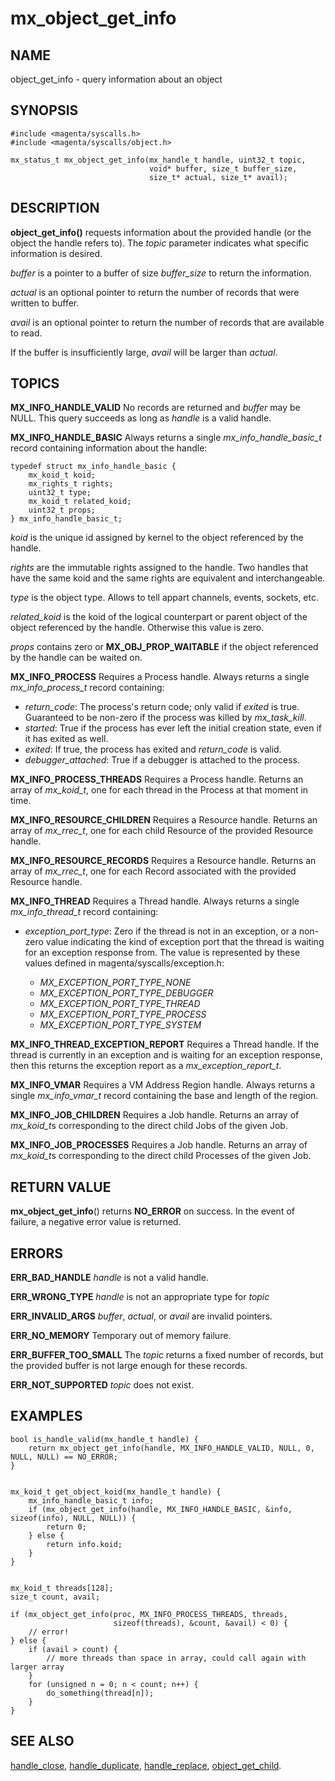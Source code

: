 # mx_object_get_info

## NAME

object_get_info - query information about an object

## SYNOPSIS

```
#include <magenta/syscalls.h>
#include <magenta/syscalls/object.h>

mx_status_t mx_object_get_info(mx_handle_t handle, uint32_t topic,
                               void* buffer, size_t buffer_size,
                               size_t* actual, size_t* avail);

```

## DESCRIPTION

**object_get_info()** requests information about the provided handle (or the object
the handle refers to).  The *topic* parameter indicates what specific information is desired.

*buffer* is a pointer to a buffer of size *buffer_size* to return the information.

*actual* is an optional pointer to return the number of records that were written to buffer.

*avail* is an optional pointer to return the number of records that are available to read.

If the buffer is insufficiently large, *avail* will be larger than *actual*.


## TOPICS

**MX_INFO_HANDLE_VALID**  No records are returned and *buffer* may be NULL.  This query
succeeds as long as *handle* is a valid handle.

**MX_INFO_HANDLE_BASIC**  Always returns a single *mx_info_handle_basic_t* record containing
information about the handle:

```
typedef struct mx_info_handle_basic {
    mx_koid_t koid;
    mx_rights_t rights;
    uint32_t type;
    mx_koid_t related_koid;
    uint32_t props;
} mx_info_handle_basic_t;

```
*koid* is the unique id assigned by kernel to the object referenced by the handle.

*rights* are the immutable rights assigned to the handle. Two handles that have the same koid
and the same rights are equivalent and interchangeable.

*type* is the object type. Allows to tell appart channels, events, sockets, etc.

*related_koid* is the koid of the logical counterpart or parent object of the object
referenced by the handle. Otherwise this value is zero.

*props* contains zero or **MX_OBJ_PROP_WAITABLE** if the object referenced by the
handle can be waited on.

**MX_INFO_PROCESS**  Requires a Process handle.  Always returns a single *mx_info_process_t*
record containing:

*   *return_code*: The process's return code; only valid if *exited* is true.
    Guaranteed to be non-zero if the process was killed by *mx_task_kill*.
*   *started*: True if the process has ever left the initial creation state, even if it has
    exited as well.
*   *exited*: If true, the process has exited and *return_code* is valid.
*   *debugger_attached*: True if a debugger is attached to the process.

**MX_INFO_PROCESS_THREADS**  Requires a Process handle. Returns an array of *mx_koid_t*, one for
each thread in the Process at that moment in time.

**MX_INFO_RESOURCE_CHILDREN**  Requires a Resource handle.  Returns an array of *mx_rrec_t*,
one for each child Resource of the provided Resource handle.

**MX_INFO_RESOURCE_RECORDS**  Requires a Resource handle.  Returns an array of *mx_rrec_t*,
one for each Record associated with the provided Resource handle.

**MX_INFO_THREAD**  Requires a Thread handle.  Always returns a single *mx_info_thread_t*
record containing:

*   *exception_port_type*: Zero if the thread is not in an exception, or a
    non-zero value indicating the kind of exception port that the thread is
    waiting for an exception response from. The value is represented by these
    values defined in magenta/syscalls/exception.h:

    - *MX_EXCEPTION_PORT_TYPE_NONE*
    - *MX_EXCEPTION_PORT_TYPE_DEBUGGER*
    - *MX_EXCEPTION_PORT_TYPE_THREAD*
    - *MX_EXCEPTION_PORT_TYPE_PROCESS*
    - *MX_EXCEPTION_PORT_TYPE_SYSTEM*

**MX_INFO_THREAD_EXCEPTION_REPORT**  Requires a Thread handle. If the thread is
currently in an exception and is waiting for an exception response, then
this returns the exception report as a *mx_exception_report_t*.

**MX_INFO_VMAR**  Requires a VM Address Region handle.  Always returns a single *mx_info_vmar_t*
record containing the base and length of the region.

**MX_INFO_JOB_CHILDREN**  Requires a Job handle. Returns an array of
  *mx_koid_t*s corresponding to the direct child Jobs of the given Job.

**MX_INFO_JOB_PROCESSES**  Requires a Job handle. Returns an array of
  *mx_koid_t*s corresponding to the direct child Processes of the given Job.


## RETURN VALUE

**mx_object_get_info**() returns **NO_ERROR** on success. In the event of failure, a negative error
value is returned.

## ERRORS

**ERR_BAD_HANDLE**  *handle* is not a valid handle.

**ERR_WRONG_TYPE**  *handle* is not an appropriate type for *topic*

**ERR_INVALID_ARGS**  *buffer*, *actual*, or *avail* are invalid pointers.

**ERR_NO_MEMORY**  Temporary out of memory failure.

**ERR_BUFFER_TOO_SMALL**  The *topic* returns a fixed number of records, but the provided buffer
is not large enough for these records.

**ERR_NOT_SUPPORTED**  *topic* does not exist.


## EXAMPLES

```
bool is_handle_valid(mx_handle_t handle) {
    return mx_object_get_info(handle, MX_INFO_HANDLE_VALID, NULL, 0, NULL, NULL) == NO_ERROR;
}


mx_koid_t get_object_koid(mx_handle_t handle) {
    mx_info_handle_basic_t info;
    if (mx_object_get_info(handle, MX_INFO_HANDLE_BASIC, &info, sizeof(info), NULL, NULL)) {
        return 0;
    } else {
        return info.koid;
    }
}


mx_koid_t threads[128];
size_t count, avail;

if (mx_object_get_info(proc, MX_INFO_PROCESS_THREADS, threads,
                       sizeof(threads), &count, &avail) < 0) {
    // error!
} else {
    if (avail > count) {
        // more threads than space in array, could call again with larger array
    }
    for (unsigned n = 0; n < count; n++) {
        do_something(thread[n]);
    }
}
```


## SEE ALSO

[handle_close](handle_close.md),
[handle_duplicate](handle_duplicate.md),
[handle_replace](handle_replace.md),
[object_get_child](object_get_child.md).
